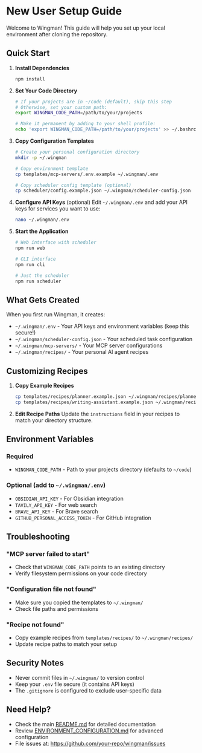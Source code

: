# New User Setup Guide

Welcome to Wingman! This guide will help you set up your local environment after cloning the repository.

## Quick Start

1. **Install Dependencies**
   ```bash
   npm install
   ```

2. **Set Your Code Directory**
   ```bash
   # If your projects are in ~/code (default), skip this step
   # Otherwise, set your custom path:
   export WINGMAN_CODE_PATH=/path/to/your/projects
   
   # Make it permanent by adding to your shell profile:
   echo 'export WINGMAN_CODE_PATH=/path/to/your/projects' >> ~/.bashrc  # or ~/.zshrc
   ```

3. **Copy Configuration Templates**
   ```bash
   # Create your personal configuration directory
   mkdir -p ~/.wingman

   # Copy environment template
   cp templates/mcp-servers/.env.example ~/.wingman/.env
   
   # Copy scheduler config template (optional)
   cp scheduler/config.example.json ~/.wingman/scheduler-config.json
   ```

4. **Configure API Keys** (optional)
   Edit `~/.wingman/.env` and add your API keys for services you want to use:
   ```bash
   nano ~/.wingman/.env
   ```

5. **Start the Application**
   ```bash
   # Web interface with scheduler
   npm run web
   
   # CLI interface
   npm run cli
   
   # Just the scheduler
   npm run scheduler
   ```

## What Gets Created

When you first run Wingman, it creates:

- `~/.wingman/.env` - Your API keys and environment variables (keep this secure!)
- `~/.wingman/scheduler-config.json` - Your scheduled task configuration
- `~/.wingman/mcp-servers/` - Your MCP server configurations
- `~/.wingman/recipes/` - Your personal AI agent recipes

## Customizing Recipes

1. **Copy Example Recipes**
   ```bash
   cp templates/recipes/planner.example.json ~/.wingman/recipes/planner.json
   cp templates/recipes/writing-assistant.example.json ~/.wingman/recipes/writing-assistant.json
   ```

2. **Edit Recipe Paths**
   Update the `instructions` field in your recipes to match your directory structure.

## Environment Variables

### Required
- `WINGMAN_CODE_PATH` - Path to your projects directory (defaults to `~/code`)

### Optional (add to `~/.wingman/.env`)
- `OBSIDIAN_API_KEY` - For Obsidian integration
- `TAVILY_API_KEY` - For web search
- `BRAVE_API_KEY` - For Brave search
- `GITHUB_PERSONAL_ACCESS_TOKEN` - For GitHub integration

## Troubleshooting

### "MCP server failed to start"
- Check that `WINGMAN_CODE_PATH` points to an existing directory
- Verify filesystem permissions on your code directory

### "Configuration file not found"
- Make sure you copied the templates to `~/.wingman/`
- Check file paths and permissions

### "Recipe not found"
- Copy example recipes from `templates/recipes/` to `~/.wingman/recipes/`
- Update recipe paths to match your setup

## Security Notes

- Never commit files in `~/.wingman/` to version control
- Keep your `.env` file secure (it contains API keys)
- The `.gitignore` is configured to exclude user-specific data

## Need Help?

- Check the main [README.md](README.md) for detailed documentation
- Review [ENVIRONMENT_CONFIGURATION.md](ENVIRONMENT_CONFIGURATION.md) for advanced configuration
- File issues at: https://github.com/your-repo/wingman/issues